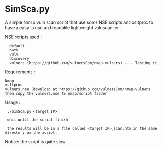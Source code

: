 # SimSca.py
A simple Nmap vuln scan script that use some NSE scripts and xsltproc to have a easy to use and readable lightweight vulnscanner .

NSE scripts used : 
      
      default
      auth
      vuln
      discovery
      vulners (https://github.com/vulnersCom/nmap-vulners) ---- Testing it
      
      
Requirements :  

    Nmap     
    xsltproc
    vulners.nse (download at https://github.com/vulnersCom/nmap-vulners then copy the vulners.nse to nmap/script folder           
      
      
Usage : 
   
     ./SimSca.py <target IP>
     
     wait until the script finish 
     
     the results will be in a file called <target IP>_scan.htm in the same directory as the script.
 
Notice: the script is quite slow 
